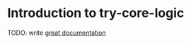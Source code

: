 # Introduction to try-core-logic

TODO: write [great documentation](http://jacobian.org/writing/what-to-write/)
